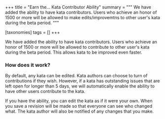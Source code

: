 +++
title = "Earn the... Kata Contributor Ability"
summary = """
We have added the ability to have kata contributors.
Users who achieve an honor of 1500 or more will be allowed to make edits/improvemtns to other user's kata during the beta period.
"""

[taxonomies]
tags = []
+++

We have added the ability to have kata contributors. Users who achieve an honor of 1500 or more will be allowed to contribute to other user's kata during the beta period. This allows kata to be improved even faster.

### How does it work?

By default, any kata can be edited. Kata authors can choose to turn of contributions if they wish. However, if a kata has outstanding issues that are left open for longer than 5 days, we will automatically enable the ability to have other users contribute to the kata. 

If you have the ability, you can edit the kata as if it were your own. When you save a revision will be made so that everyone can see who changed what. The kata author will also be notified of any changes that you make. 
